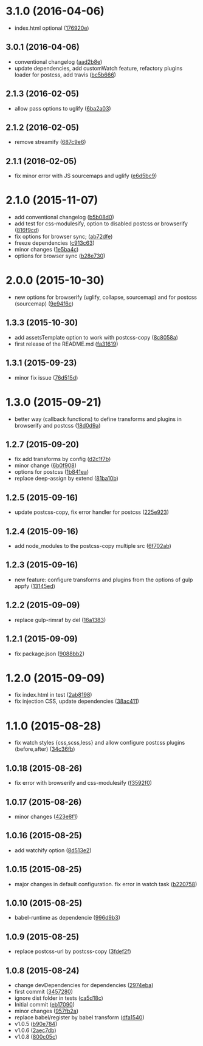 <a name="3.1.0"></a>
# 3.1.0 (2016-04-06)

* index.html optional ([176920e](https://github.com/geut/gulp-appfy-tasks/commit/176920e))



<a name="3.0.1"></a>
## 3.0.1 (2016-04-06)

* conventional changelog ([aad2b8e](https://github.com/geut/gulp-appfy-tasks/commit/aad2b8e))
* update dependencies, add customWatch feature, refactory plugins loader for postcss, add travis ([bc5b666](https://github.com/geut/gulp-appfy-tasks/commit/bc5b666))



<a name="2.1.3"></a>
## 2.1.3 (2016-02-05)


* allow pass options to uglify ([6ba2a03](https://github.com/geut/gulp-appfy-tasks/commit/6ba2a03))



<a name="2.1.2"></a>
## 2.1.2 (2016-02-05)


* remove streamify ([687c9e6](https://github.com/geut/gulp-appfy-tasks/commit/687c9e6))



<a name="2.1.1"></a>
## 2.1.1 (2016-02-05)


* fix minor error with JS sourcemaps and uglify ([e6d5bc9](https://github.com/geut/gulp-appfy-tasks/commit/e6d5bc9))



<a name="2.1.0"></a>
# 2.1.0 (2015-11-07)


* add conventional changelog ([b5b08d0](https://github.com/geut/gulp-appfy-tasks/commit/b5b08d0))
* add test for css-modulesify, option to disabled postcss or browserify ([816f9cd](https://github.com/geut/gulp-appfy-tasks/commit/816f9cd))
* fix options for browser sync; ([ab72dfe](https://github.com/geut/gulp-appfy-tasks/commit/ab72dfe))
* freeze dependencies ([c913c63](https://github.com/geut/gulp-appfy-tasks/commit/c913c63))
* minor changes ([1e5ba4c](https://github.com/geut/gulp-appfy-tasks/commit/1e5ba4c))
* options for browser sync ([b28e730](https://github.com/geut/gulp-appfy-tasks/commit/b28e730))



<a name="2.0.0"></a>
# 2.0.0 (2015-10-30)


* new options for browserify (uglify, collapse, sourcemap) and for postcss (sourcemap) ([9e94f6c](https://github.com/geut/gulp-appfy-tasks/commit/9e94f6c))



<a name="1.3.3"></a>
## 1.3.3 (2015-10-30)


* add assetsTemplate option to work with postcss-copy ([8c8058a](https://github.com/geut/gulp-appfy-tasks/commit/8c8058a))
* first release of the README.md ([fa31619](https://github.com/geut/gulp-appfy-tasks/commit/fa31619))



<a name="1.3.1"></a>
## 1.3.1 (2015-09-23)


* minor fix issue ([76d515d](https://github.com/geut/gulp-appfy-tasks/commit/76d515d))



<a name="1.3.0"></a>
# 1.3.0 (2015-09-21)


* better way (callback functions) to define transforms and plugins in browserify and postcss ([18d0d9a](https://github.com/geut/gulp-appfy-tasks/commit/18d0d9a))



<a name="1.2.7"></a>
## 1.2.7 (2015-09-20)


* fix add transforms by config ([d2c1f7b](https://github.com/geut/gulp-appfy-tasks/commit/d2c1f7b))
* minor change ([6b0f908](https://github.com/geut/gulp-appfy-tasks/commit/6b0f908))
* options for postcss ([1b841ea](https://github.com/geut/gulp-appfy-tasks/commit/1b841ea))
* replace deep-assign by extend ([81ba10b](https://github.com/geut/gulp-appfy-tasks/commit/81ba10b))



<a name="1.2.5"></a>
## 1.2.5 (2015-09-16)


* update postcss-copy, fix error handler for postcss ([225e923](https://github.com/geut/gulp-appfy-tasks/commit/225e923))



<a name="1.2.4"></a>
## 1.2.4 (2015-09-16)


* add node_modules to the postcss-copy multiple src ([6f702ab](https://github.com/geut/gulp-appfy-tasks/commit/6f702ab))



<a name="1.2.3"></a>
## 1.2.3 (2015-09-16)


* new feature: configure transforms and plugins from the options of gulp appfy ([13145ed](https://github.com/geut/gulp-appfy-tasks/commit/13145ed))



<a name="1.2.2"></a>
## 1.2.2 (2015-09-09)


* replace gulp-rimraf by del ([16a1383](https://github.com/geut/gulp-appfy-tasks/commit/16a1383))



<a name="1.2.1"></a>
## 1.2.1 (2015-09-09)


* fix package.json ([9088bb2](https://github.com/geut/gulp-appfy-tasks/commit/9088bb2))



<a name="1.2.0"></a>
# 1.2.0 (2015-09-09)


* fix index.html in test ([2ab8198](https://github.com/geut/gulp-appfy-tasks/commit/2ab8198))
* fix injection CSS, update dependencies ([38ac411](https://github.com/geut/gulp-appfy-tasks/commit/38ac411))



<a name="1.1.0"></a>
# 1.1.0 (2015-08-28)


* fix watch styles {css,scss,less} and allow configure postcss plugins (before,after) ([34c36fb](https://github.com/geut/gulp-appfy-tasks/commit/34c36fb))



<a name="1.0.18"></a>
## 1.0.18 (2015-08-26)


* fix error with browserify and css-modulesify ([f3592f0](https://github.com/geut/gulp-appfy-tasks/commit/f3592f0))



<a name="1.0.17"></a>
## 1.0.17 (2015-08-26)


* minor changes ([423e8f1](https://github.com/geut/gulp-appfy-tasks/commit/423e8f1))



<a name="1.0.16"></a>
## 1.0.16 (2015-08-25)


* add watchify option ([8d513e2](https://github.com/geut/gulp-appfy-tasks/commit/8d513e2))



<a name="1.0.15"></a>
## 1.0.15 (2015-08-25)


* major changes in default configuration. fix error in watch task ([b220758](https://github.com/geut/gulp-appfy-tasks/commit/b220758))



<a name="1.0.10"></a>
## 1.0.10 (2015-08-25)


* babel-runtime as dependencie ([996d9b3](https://github.com/geut/gulp-appfy-tasks/commit/996d9b3))



<a name="1.0.9"></a>
## 1.0.9 (2015-08-25)


* replace postcss-url by postcss-copy ([3fdef2f](https://github.com/geut/gulp-appfy-tasks/commit/3fdef2f))



<a name="1.0.8"></a>
## 1.0.8 (2015-08-24)


* change devDependencies for dependencies ([2974eba](https://github.com/geut/gulp-appfy-tasks/commit/2974eba))
* first commit ([3457280](https://github.com/geut/gulp-appfy-tasks/commit/3457280))
* ignore dist folder in tests ([ca5d18c](https://github.com/geut/gulp-appfy-tasks/commit/ca5d18c))
* Initial commit ([eb17090](https://github.com/geut/gulp-appfy-tasks/commit/eb17090))
* minor changes ([957fb2a](https://github.com/geut/gulp-appfy-tasks/commit/957fb2a))
* replace babel/register by babel transform ([dfa1540](https://github.com/geut/gulp-appfy-tasks/commit/dfa1540))
* v1.0.5 ([b90e784](https://github.com/geut/gulp-appfy-tasks/commit/b90e784))
* v1.0.6 ([2aec7db](https://github.com/geut/gulp-appfy-tasks/commit/2aec7db))
* v1.0.8 ([800c05c](https://github.com/geut/gulp-appfy-tasks/commit/800c05c))
